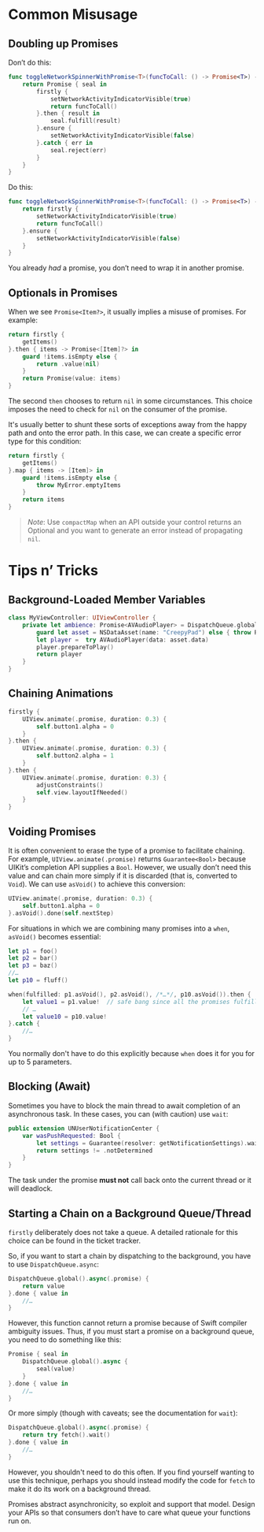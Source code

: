 # Common Misusage

## Doubling up Promises

Don’t do this:

```swift
func toggleNetworkSpinnerWithPromise<T>(funcToCall: () -> Promise<T>) -> Promise<T> {
    return Promise { seal in
        firstly {
            setNetworkActivityIndicatorVisible(true)
            return funcToCall()
        }.then { result in
            seal.fulfill(result)
        }.ensure {
            setNetworkActivityIndicatorVisible(false)
        }.catch { err in
            seal.reject(err)
        }
    }
}
```

Do this:

```swift
func toggleNetworkSpinnerWithPromise<T>(funcToCall: () -> Promise<T>) -> Promise<T> {
    return firstly {
        setNetworkActivityIndicatorVisible(true)
        return funcToCall()
    }.ensure {
        setNetworkActivityIndicatorVisible(false)
    }
}
```

You already *had* a promise, you don’t need to wrap it in another promise.


## Optionals in Promises

When we see `Promise<Item?>`, it usually implies a misuse of promises. For
example:

```swift
return firstly {
    getItems()
}.then { items -> Promise<[Item]?> in
    guard !items.isEmpty else {
        return .value(nil)
    }
    return Promise(value: items)
}
```

The second `then` chooses to return `nil` in some circumstances. This choice
imposes the need to check for `nil` on the consumer of the promise.

It's usually better to shunt these sorts of exceptions away from the
happy path and onto the error path. In this case, we can create a specific
error type for this condition:

```swift
return firstly {
    getItems()
}.map { items -> [Item]> in
    guard !items.isEmpty else {
        throw MyError.emptyItems
    }
    return items
}
```

> *Note*: Use `compactMap` when an API outside your control returns an Optional and you want to generate an error instead of propagating `nil`.

# Tips n’ Tricks

## Background-Loaded Member Variables

```swift
class MyViewController: UIViewController {
    private let ambience: Promise<AVAudioPlayer> = DispatchQueue.global().async(.promise) {
        guard let asset = NSDataAsset(name: "CreepyPad") else { throw PMKError.badInput }
        let player =  try AVAudioPlayer(data: asset.data)
        player.prepareToPlay()
        return player
    }
}
```

## Chaining Animations

```swift
firstly {
    UIView.animate(.promise, duration: 0.3) {
        self.button1.alpha = 0
    }
}.then {
    UIView.animate(.promise, duration: 0.3) {
        self.button2.alpha = 1
    }
}.then {
    UIView.animate(.promise, duration: 0.3) {
        adjustConstraints()
        self.view.layoutIfNeeded()
    }
}
```


## Voiding Promises

It is often convenient to erase the type of a promise to facilitate chaining.
For example, `UIView.animate(.promise)` returns `Guarantee<Bool>` because UIKit’s
completion API supplies a `Bool`. However, we usually don’t need this value and 
can chain more simply if it is discarded (that is, converted to `Void`). We can use
`asVoid()` to achieve this conversion:

```swift
UIView.animate(.promise, duration: 0.3) {
    self.button1.alpha = 0
}.asVoid().done(self.nextStep)
```

For situations in which we are combining many promises into a `when`, `asVoid()`
becomes essential:

```swift
let p1 = foo()
let p2 = bar()
let p3 = baz()
//…
let p10 = fluff()

when(fulfilled: p1.asVoid(), p2.asVoid(), /*…*/, p10.asVoid()).then {
    let value1 = p1.value!  // safe bang since all the promises fulfilled
    // …
    let value10 = p10.value!
}.catch {
    //…
}
```

You normally don't have to do this explicitly because `when` does it for you
for up to 5 parameters.


## Blocking (Await)

Sometimes you have to block the main thread to await completion of an asynchronous task.
In these cases, you can (with caution) use `wait`:

```swift
public extension UNUserNotificationCenter {
    var wasPushRequested: Bool {
        let settings = Guarantee(resolver: getNotificationSettings).wait()
        return settings != .notDetermined
    }
}
```

The task under the promise **must not** call back onto the current thread or it
will deadlock.

## Starting a Chain on a Background Queue/Thread

`firstly` deliberately does not take a queue. A detailed rationale for this choice
can be found in the ticket tracker.

So, if you want to start a chain by dispatching to the background, you have to use
`DispatchQueue.async`:

```swift
DispatchQueue.global().async(.promise) {
    return value  
}.done { value in
    //…
}
```

However, this function cannot return a promise because of Swift compiler ambiguity
issues. Thus, if you must start a promise on a background queue, you need to
do something like this:


```swift
Promise { seal in
    DispatchQueue.global().async {
        seal(value)
    }  
}.done { value in
    //…
}
```

Or more simply (though with caveats; see the documentation for `wait`):

```swift
DispatchQueue.global().async(.promise) {
    return try fetch().wait()
}.done { value in
    //…
}
```

However, you shouldn't need to do this often. If you find yourself wanting to use
this technique, perhaps you should instead modify the code for `fetch` to make it do
its work on a background thread.

Promises abstract asynchronicity, so exploit and support that model. Design your
APIs so that consumers don’t have to care what queue your functions run on.
